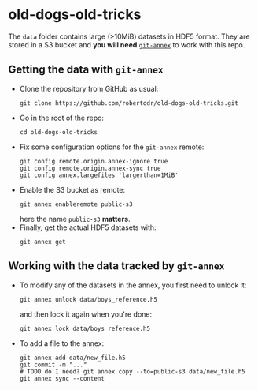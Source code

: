 # old-dogs-old-tricks

The `data` folder contains large (>10MiB) datasets in HDF5 format. They are
stored in a S3 bucket and **you will need**
[`git-annex`](https://git-annex.branchable.com/) to work with this repo.

## Getting the data with `git-annex`

* Clone the repository from GitHub as usual:
  ```
  git clone https://github.com/robertodr/old-dogs-old-tricks.git
  ```
* Go in the root of the repo:
  ```
  cd old-dogs-old-tricks
  ```
* Fix some configuration options for the `git-annex` remote:
  ```
  git config remote.origin.annex-ignore true
  git config remote.origin.annex-sync true
  git config annex.largefiles 'largerthan=1MiB'
  ```
* Enable the S3 bucket as remote:
  ```
  git annex enableremote public-s3
  ```
  here the name `public-s3` **matters**.
* Finally, get the actual HDF5 datasets with:
  ```
  git annex get
  ```
  
## Working with the data tracked by `git-annex`

* To modify any of the datasets in the annex, you first need to unlock it:
  ```
  git annex unlock data/boys_reference.h5 
  ```
  and then lock it again when you're done:
  ```
  git annex lock data/boys_reference.h5
  ```
* To add a file to the annex:
  ```
  git annex add data/new_file.h5
  git commit -m "..."
  # TODO do I need? git annex copy --to=public-s3 data/new_file.h5 
  git annex sync --content
  ```


